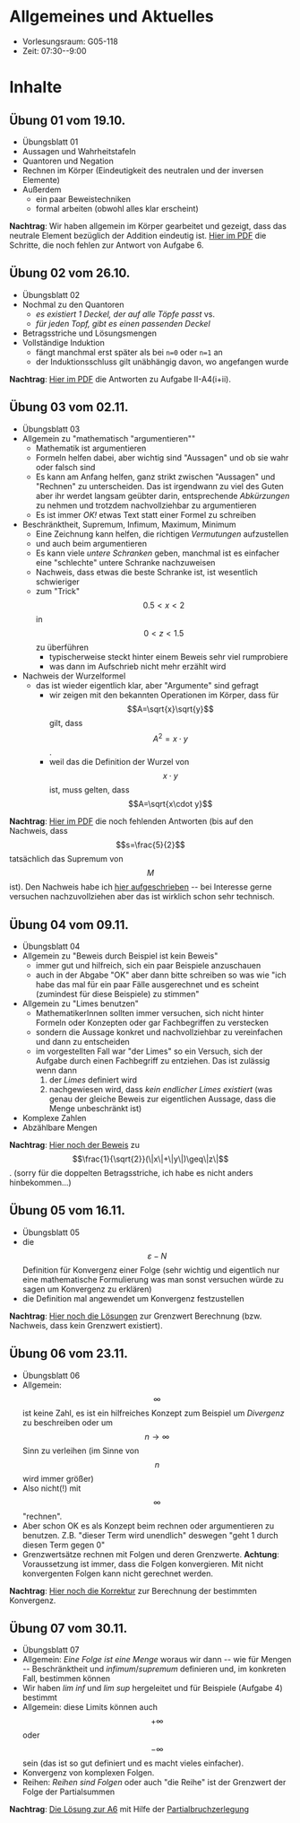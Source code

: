 # Allgemeines und Aktuelles

* Vorlesungsraum: G05-118
* Zeit: 07:30--9:00

# Inhalte

## &Uuml;bung 01 vom 19.10.

 * &Uuml;bungsblatt 01
 * Aussagen und Wahrheitstafeln
 * Quantoren und Negation
 * Rechnen im K&ouml;rper (Eindeutigkeit des neutralen und der inversen Elemente)
 * Au&szlig;erdem
   * ein paar Beweistechniken
   * formal arbeiten (obwohl alles klar erscheint)

**Nachtrag**: Wir haben allgemein im K&ouml;rper gearbeitet und gezeigt, dass das neutrale Element bez&uuml;glich der Addition eindeutig ist. [Hier im PDF](files/01-A6.pdf) die Schritte, die noch fehlen zur Antwort von Aufgabe 6.

## &Uuml;bung 02 vom 26.10.

 * &Uuml;bungsblatt 02
 * Nochmal zu den Quantoren
   * *es existiert 1 Deckel, der auf alle T&ouml;pfe passt* vs.
   * *f&uuml;r jeden Topf, gibt es einen passenden Deckel*
 * Betragsstriche und L&ouml;sungsmengen
 * Vollst&auml;ndige Induktion 
   * f&auml;ngt manchmal erst sp&auml;ter als bei `n=0` oder `n=1` an
   * der Induktionsschluss gilt un&auml;bh&auml;ngig davon, wo angefangen wurde 

**Nachtrag**: [Hier im PDF](files/02-A4-i+ii.pdf) die Antworten zu Aufgabe II-A4(i+ii).


## &Uuml;bung 03 vom 02.11.

 * &Uuml;bungsblatt 03
 * Allgemein zu "mathematisch "argumentieren""
   * Mathematik ist argumentieren
   * Formeln helfen dabei, aber wichtig sind "Aussagen" und ob sie wahr oder falsch sind
   * Es kann am Anfang helfen, ganz strikt zwischen "Aussagen" und "Rechnen" zu unterscheiden. Das ist irgendwann zu viel des Guten aber ihr werdet langsam ge&uuml;bter darin, entsprechende *Abk&uuml;rzungen* zu nehmen und trotzdem nachvollziehbar zu argumentieren
   * Es ist immer *OK!* etwas Text statt einer Formel zu schreiben
 * Beschr&auml;nktheit, Supremum, Infimum, Maximum, Minimum
   * Eine Zeichnung kann helfen, die richtigen *Vermutungen* aufzustellen
   * und auch beim argumentieren
   * Es kann viele *untere Schranken* geben, manchmal ist es einfacher eine "schlechte" untere Schranke nachzuweisen
   * Nachweis, dass etwas die beste Schranke ist, ist wesentlich schwieriger
   * zum "Trick" $$0.5 < x < 2$$ in $$0 < z < 1.5$$ zu &uuml;berf&uuml;hren
     * typischerweise steckt hinter einem Beweis sehr viel rumprobiere
     * was dann im Aufschrieb nicht mehr erz&auml;hlt wird
 * Nachweis der Wurzelformel 
   * das ist wieder eigentlich klar, aber "Argumente" sind gefragt
     * wir zeigen mit den bekannten Operationen im K&ouml;rper, dass f&uuml;r $$A=\sqrt{x}\sqrt{y}$$ gilt, dass $$A^2=x\cdot y$$. 
     * weil das die Definition der Wurzel von $$x\cdot y$$ ist, muss gelten, dass $$A=\sqrt{x\cdot y}$$

**Nachtrag**: [Hier im PDF](files/03-A4--A6.pdf) die noch fehlenden Antworten (bis auf den Nachweis, dass $$s=\frac{5}{2}$$ tats&auml;chlich das Supremum von $$M$$ ist). Den Nachweis habe ich [hier aufgeschrieben](files/03-A4-2-5-ist-supremum.jpg) -- bei Interesse gerne versuchen nachzuvollziehen aber das ist wirklich schon sehr technisch.

## &Uuml;bung 04 vom 09.11.

 * &Uuml;bungsblatt 04
 * Allgemein zu "Beweis durch Beispiel ist kein Beweis"
   * immer gut und hilfreich, sich ein paar Beispiele anzuschauen
   * auch in der Abgabe "OK" aber dann bitte schreiben so was wie "ich habe das mal f&uuml;r ein paar F&auml;lle ausgerechnet und es scheint (zumindest f&uuml;r diese Beispiele) zu stimmen"
 * Allgemein zu "Limes benutzen"
   * MathematikerInnen sollten immer versuchen, sich nicht hinter Formeln oder Konzepten oder gar Fachbegriffen zu verstecken
   * sondern die Aussage konkret und nachvollziehbar zu vereinfachen und dann zu entscheiden
   * im vorgestellten Fall war "der Limes" so ein Versuch, sich der Aufgabe durch einen Fachbegriff zu entziehen. Das ist zul&auml;ssig wenn dann
     1. der *Limes* definiert wird
     2. nachgewiesen wird, dass *kein endlicher Limes existiert* (was genau der gleiche Beweis zur eigentlichen Aussage, dass die Menge unbeschr&auml;nkt ist)
  * Komplexe Zahlen
  * Abz&auml;hlbare Mengen

**Nachtrag**: [Hier noch der Beweis](files/04-A4d.pdf) zu $$\frac{1}{\sqrt{2}}(\|x\|+\|y\|)\geq\|z\|$$. (sorry f&uuml;r die doppelten Betragsstriche, ich habe es nicht anders hinbekommen...)

## &Uuml;bung 05 vom 16.11.

 * &Uuml;bungsblatt 05
 * die $$\varepsilon-N$$ Definition f&uuml;r Konvergenz einer Folge (sehr wichtig und eigentlich nur eine mathematische Formulierung was man sonst versuchen w&uuml;rde zu sagen um Konvergenz zu erkl&auml;ren)
 * die Definition mal angewendet um Konvergenz festzustellen

**Nachtrag**: [Hier noch die L&ouml;sungen](files/05-A5.pdf) zur Grenzwert Berechnung (bzw. Nachweis, dass kein Grenzwert existiert).

## &Uuml;bung 06 vom 23.11.

 * &Uuml;bungsblatt 06
 * Allgemein: $$\infty$$ ist keine Zahl, es ist ein hilfreiches Konzept zum Beispiel um *Divergenz* zu beschreiben oder um $$n \to \infty$$ Sinn zu verleihen (im Sinne von $$n$$ wird immer gr&ouml;&szlig;er)
 * Also nicht(!) mit $$\infty$$ "rechnen". 
 * Aber schon OK es als Konzept beim rechnen oder argumentieren zu benutzen. Z.B. "dieser Term wird unendlich" deswegen "geht 1 durch diesen Term gegen 0"
 * Grenzwerts&auml;tze rechnen mit Folgen und deren Grenzwerte. **Achtung**: Voraussetzung ist immer, dass die Folgen konvergieren. Mit nicht konvergenten Folgen kann nicht gerechnet werden.

**Nachtrag**: [Hier noch die Korrektur](files/06-A5.pdf) zur Berechnung der bestimmten Konvergenz.

## &Uuml;bung 07 vom 30.11.

 * &Uuml;bungsblatt 07
 * Allgemein: *Eine Folge ist eine Menge* woraus wir dann -- wie f&uuml;r Mengen -- Beschr&auml;nktheit und *infimum*/*supremum* definieren und, im konkreten Fall, bestimmen k&ouml;nnen
 * Wir haben *lim inf* und *lim sup* hergeleitet und f&uuml;r Beispiele (Aufgabe 4) bestimmt 
 * Allgemein: diese Limits k&ouml;nnen auch $$+\infty$$ oder $$-\infty$$ sein (das ist so gut definiert und es macht vieles einfacher).
 * Konvergenz von komplexen Folgen. 
 * Reihen: *Reihen sind Folgen* oder auch "die Reihe" ist der Grenzwert der Folge der Partialsummen

**Nachtrag**: [Die L&ouml;sung zur A6](files/07-A6.pdf) mit Hilfe der [Partialbruchzerlegung](https://de.m.wikipedia.org/wiki/Partialbruchzerlegung)
